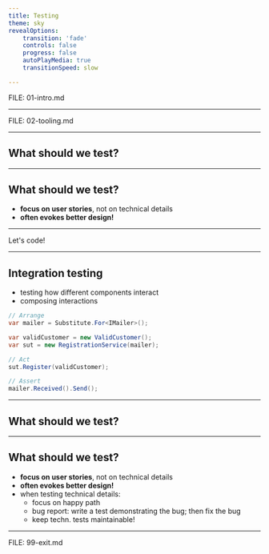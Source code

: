 ```yaml
---
title: Testing
theme: sky
revealOptions:
    transition: 'fade'
    controls: false
    progress: false
    autoPlayMedia: true
    transitionSpeed: slow

---
```


FILE: 01-intro.md

---

FILE: 02-tooling.md

---

## What should we test?

---

## What should we test?

- **focus on user stories**, not on technical details
- **often evokes better design!**

---

Let's code!

---

## Integration testing

- testing how different components interact
- composing interactions

```csharp
// Arrange
var mailer = Substitute.For<IMailer>();

var validCustomer = new ValidCustomer();
var sut = new RegistrationService(mailer);

// Act
sut.Register(validCustomer);

// Assert
mailer.Received().Send();
```

---

## What should we test?

---

## What should we test?

- **focus on user stories**, not on technical details
- **often evokes better design!**
- when testing technical details:
  - focus on happy path
  - bug report: write a test demonstrating the bug; then fix the bug
  - keep techn. tests maintainable!

---

FILE: 99-exit.md
